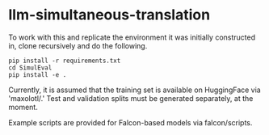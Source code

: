 # llm-simultaneous-translation

To work with this and replicate the environment it was initially constructed in, clone recursively and do the following. 

```
pip install -r requirements.txt
cd SimulEval
pip install -e .
```

Currently, it is assumed that the training set is available on HuggingFace via 'maxolotl/.' Test and validation splits must be generated separately, at the moment. 

Example scripts are provided for Falcon-based models via falcon/scripts.

